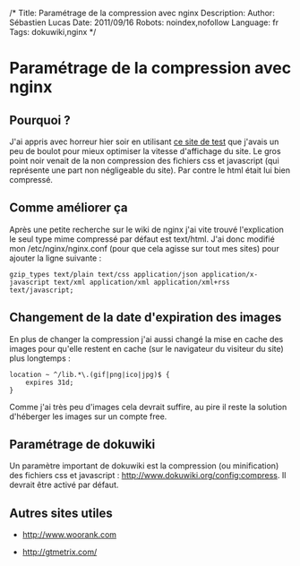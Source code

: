 /*
Title: Paramétrage de la compression avec nginx
Description: 
Author: Sébastien Lucas
Date: 2011/09/16
Robots: noindex,nofollow
Language: fr
Tags: dokuwiki,nginx
*/
# Paramétrage de la compression avec nginx

## Pourquoi ?
J'ai appris avec horreur hier soir en utilisant [ce site de test](http://www.webpagetest.org) que j'avais un peu de boulot pour mieux optimiser la vitesse d'affichage du site. Le gros point noir venait de la non compression des fichiers css et javascript (qui représente une part non négligeable du site). Par contre le html était lui bien compressé.
## Comme améliorer ça

Après une petite recherche sur le wiki de nginx j'ai vite trouvé l'explication le seul type mime compressé par défaut est text/html. J'ai donc modifié mon /etc/nginx/nginx.conf (pour que cela agisse sur tout mes sites) pour ajouter la ligne suivante : 
```
gzip_types text/plain text/css application/json application/x-javascript text/xml application/xml application/xml+rss text/javascript;
```
## Changement de la date d'expiration des images

En plus de changer la compression j'ai aussi changé la mise en cache des images pour qu'elle restent en cache (sur le navigateur du visiteur du site) plus longtemps :
```
location ~ ^/lib.*\.(gif|png|ico|jpg)$ {
    expires 31d;
}
```
Comme j'ai très peu d'images cela devrait suffire, au pire il reste la solution d'héberger les images sur un compte free.
## Paramétrage de dokuwiki

Un paramètre important de dokuwiki est la compression (ou minification) des fichiers css et javascript : http://www.dokuwiki.org/config:compress. Il devrait être activé par défaut.

## Autres sites utiles

*	http://www.woorank.com

*	http://gtmetrix.com/



